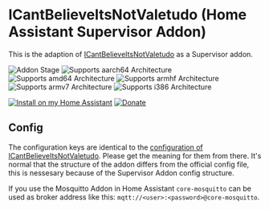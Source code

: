 # ICantBelieveItsNotValetudo (Home Assistant Supervisor Addon)

This is the adaption of [ICantBelieveItsNotValetudo](https://github.com/Hypfer/ICantBelieveItsNotValetudo) as a Supervisor addon.

![Addon Stage][stage-badge]
![Supports aarch64 Architecture][aarch64-badge]
![Supports amd64 Architecture][amd64-badge]
![Supports armhf Architecture][armhf-badge]
![Supports armv7 Architecture][armv7-badge]
![Supports i386 Architecture][i386-badge]

[![Install on my Home Assistant][install-badge]][install-url]
[![Donate][donation-badge]][donation-url]

## Config

The configuration keys are identical to the [configuration of ICantBelieveItsNotValetudo](https://github.com/Hypfer/ICantBelieveItsNotValetudo/blob/master/README.md).
Please get the meaning for them from there.
It's normal that the structure of the addon differs from the official config file, this is nessesary because of the Supervisor Addon config structure.

If you use the Mosquitto Addon in Home Assistant `core-mosquitto` can be used as broker address like this: `mqtt://<user>:<password>@core-mosquitto`.

[aarch64-badge]: https://img.shields.io/badge/aarch64-yes-green.svg?style=for-the-badge
[amd64-badge]: https://img.shields.io/badge/amd64-yes-green.svg?style=for-the-badge
[armhf-badge]: https://img.shields.io/badge/armhf-yes-green.svg?style=for-the-badge
[armv7-badge]: https://img.shields.io/badge/armv7-yes-green.svg?style=for-the-badge
[i386-badge]: https://img.shields.io/badge/i386-yes-green.svg?style=for-the-badge
[install-url]: https://my.home-assistant.io/redirect/supervisor_addon?addon=243ffc37_icantbelieveitsnotvaletudo
[stage-badge]: https://img.shields.io/badge/Addon%20stage-stable-green.svg?style=for-the-badge

[install-badge]: https://img.shields.io/badge/Install%20on%20my-Home%20Assistant-41BDF5?logo=home-assistant&style=for-the-badge
[donation-badge]: https://img.shields.io/badge/Buy%20me%20a%20coffee-%23d32f2f?logo=buy-me-a-coffee&style=for-the-badge&logoColor=white
[donation-url]: https://www.buymeacoffee.com/Poeschl
